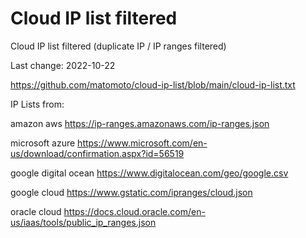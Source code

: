 # Cloud IP list filtered
Cloud IP list filtered (duplicate IP / IP ranges filtered)

Last change: 2022-10-22

https://github.com/matomoto/cloud-ip-list/blob/main/cloud-ip-list.txt

IP Lists from:

amazon aws
https://ip-ranges.amazonaws.com/ip-ranges.json

microsoft azure
https://www.microsoft.com/en-us/download/confirmation.aspx?id=56519

google digital ocean
https://www.digitalocean.com/geo/google.csv

google cloud
https://www.gstatic.com/ipranges/cloud.json

oracle cloud
https://docs.cloud.oracle.com/en-us/iaas/tools/public_ip_ranges.json
